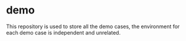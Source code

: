 # demo

This repository is used to store all the demo cases, the environment for each demo case is independent and unrelated.
